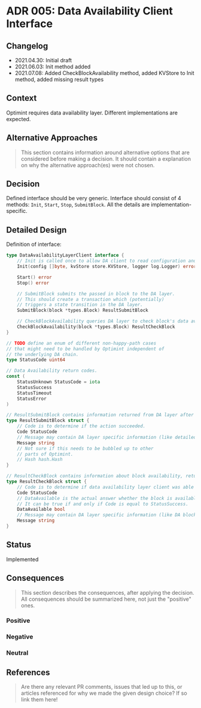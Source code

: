 # ADR 005: Data Availability Client Interface

## Changelog

- 2021.04.30: Initial draft
- 2021.06.03: Init method added
- 2021.07.08: Added CheckBlockAvailability method, added KVStore to Init method, added missing result types

## Context

Optimint requires data availability layer. Different implementations are expected.

## Alternative Approaches

> This section contains information around alternative options that are considered before making a decision. It should contain a explanation on why the alternative approach(es) were not chosen.

## Decision

Defined interface should be very generic.
Interface should consist of 4 methods: `Init`, `Start`, `Stop`, `SubmitBlock`.
All the details are implementation-specific.

## Detailed Design

Definition of interface:
```go
type DataAvailabilityLayerClient interface {
	// Init is called once to allow DA client to read configuration and initialize resources.
	Init(config []byte, kvStore store.KVStore, logger log.Logger) error

	Start() error
	Stop() error

	// SubmitBlock submits the passed in block to the DA layer.
	// This should create a transaction which (potentially)
	// triggers a state transition in the DA layer.
	SubmitBlock(block *types.Block) ResultSubmitBlock

	// CheckBlockAvailability queries DA layer to check block's data availability.
	CheckBlockAvailability(block *types.Block) ResultCheckBlock
}

// TODO define an enum of different non-happy-path cases
// that might need to be handled by Optimint independent of
// the underlying DA chain.
type StatusCode uint64

// Data Availability return codes.
const (
	StatusUnknown StatusCode = iota
	StatusSuccess
	StatusTimeout
	StatusError
)

// ResultSubmitBlock contains information returned from DA layer after block submission.
type ResultSubmitBlock struct {
	// Code is to determine if the action succeeded.
	Code StatusCode
	// Message may contain DA layer specific information (like detailed error message).
	Message string
	// Not sure if this needs to be bubbled up to other
	// parts of Optimint.
	// Hash hash.Hash
}

// ResultCheckBlock contains information about block availability, returned from DA layer client.
type ResultCheckBlock struct {
	// Code is to determine if data availability layer client was able to execute availability query.
	Code StatusCode
	// DataAvailable is the actual answer whether the block is available or not.
	// It can be true if and only if Code is equal to StatusSuccess.
	DataAvailable bool
	// Message may contain DA layer specific information (like DA block height/hash, detailed error message, etc)
	Message string
}
```
>

## Status

Implemented

## Consequences

> This section describes the consequences, after applying the decision. All consequences should be summarized here, not just the "positive" ones.

### Positive

### Negative

### Neutral

## References

> Are there any relevant PR comments, issues that led up to this, or articles referenced for why we made the given design choice? If so link them here!

